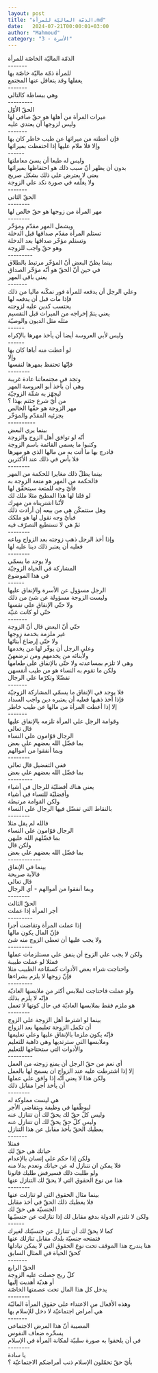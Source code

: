 ```yaml
---
layout: post
title: "الذمّة الماليّة للمرأة.md"
date:   2024-07-21T00:00:01+03:00
author: "Mahmoud"
category: "3 - الأسرة"
---
```

الذمّة الماليّة الخاصّة للمرأة\
\-\-\-\-\-\--\
للمرأة ذمّة ماليّة خاصّة بها\
يغفلها وقد يتغافل عنها المجتمع\
\-\-\-\-\-\--\
وهي ببساطة كالتالي\
\-\-\-\-\-\-\-\--\
الحقّ الأوّل\
ميراث المرأة من أهلها هو حقّ صافي لها\
وليس لزوجها أن يعتدي عليه\
\-\-\-\-\-\--\
فإن أعطته من ميراثها عن طيب خاطر كان بها\
وإلا فلا ملام عليها إذا احتفظت بميراثها\
\-\-\-\-\--\
وليس له طبعا أن يسئ معاملتها\
بدون أن يظهر أنّ سبب ذلك هو احتفاظها بميراثها\
يعني لا يعترض علي ذلك بشكل صريح\
ولا يغلّفه في صورة نكد علي الزوجة\
\-\-\-\-\-\--\
الحقّ الثاني\
\-\-\-\-\-\-\--\
مهر المرأة من زوجها هو حقّ خالص لها\
\-\-\-\-\-\-\--\
ويشمل المهر مقدّم ومؤخّر\
تستلم المرأة مقدّم صداقها قبل الدخلة\
وتستلم مؤخّر صداقها بعد الدخلة\
وهو حقّ واجب للزوجة\
\-\-\-\-\-\-\-\--\
بينما يظنّ البعض أنّ المؤخّر مرتبط بالطلاق\
في حين أنّ الحقّ هو أنّه مؤخّر الصداق\
يعني باقي المهر\
\-\-\-\-\-\--\
وعلي الرجل أن يدفعه للمرأة فور تمكّنه ماليا من
ذلك\
فإذا مات قبل أن يدفعه لها\
يحتسب كدين عليه لزوجته\
يعني يتمّ إخراجه من الميراث قبل التقسيم\
مثله مثل الديون والوصيّة\
\-\-\-\-\--\
وليس لأبي العروسة أيضا أن يأخذ مهرها بالإكراه\
\-\-\-\-\--\
لو أعطت منه أباها كان بها\
وإلا\
فإنّها تحتفظ بمهرها لنفسها\
\-\-\-\-\-\-\--\
وتجد في مجتمعاتنا عادة غريبة\
وهي أن يأخذ أبو العروسة المهر\
ليجهّز به شقّة الزوجيّة\
من أيّ شرع جئتم بهذا ؟\
مهر الزوجة هو حقّها الخالص\
بجزئيه المقدّم والمؤخّر\
\-\-\-\-\-\-\-\-\--\
بينما يري البعض\
أنّه لو توافق أهل الزوج والزوجة\
وكتبوا ما يسمى القائمة باسم الزوجة\
فادرج بها ما أتت به من مالها الذي هو مهرها\
فلا بأس في ذلك عند الأكثرين\
\-\-\-\-\-\-\--\
بينما يظلّ ذلك مغايرا للحكمة من المهر\
فالحكمة من المهر هو متعة الزوجة به\
فأيّ وجه للمتعة سيتحقّق لها\
لو قلنا لها هذا المطبخ مثلا ملك لك\
لأنّنا اشتريناه من مهرك\
وهل ستتمكّن هي من بيعه إن أرادت ذلك\
فبأيّ وجه نقول لها هو ملكك\
ثمّ هي لا تستطيع التصرّف فيه\
\-\-\-\-\-\-\--\
وإذا أخذ الرجل ذهب زوجته بعد الزواج وباعه\
فعليه أن يعتبر ذلك دينا عليه لها\
\-\-\-\-\-\-\--\
ولا يوجد ما يسمّي\
المشاركة في الحياة الزوجيّة\
في هذا الموضوع\
\-\-\-\-\--\
الرجل مسؤول عن الأسرة والإنفاق عليها\
وليست الزوجة مسؤولة عن شئ من ذلك\
ولا حتّي الإنفاق علي نفسها\
حتّي لو كانت غنيّة\
\-\-\-\-\-\--\
حتّي أنّ البعض قال أنّ الزوجة\
غير ملزمة بخدمة زوجها\
ولا حتّي إرضاع أبنائها\
وعلي الرجل أن يوفّر لها من يخدمها\
ولأبنائه من يخدمهم ومن ترضعهنّ\
وهي لا تلزم بمساعدته ولا حتّي بالإنفاق علي طعامها\
ولكن ما تقوم به النساء هو من طيب أنفسهن\
تفضّلا وتكرّما علي الرجال\
\-\-\-\-\-\--\
فلا يوجد في الإنفاق ما يسمّي المشاركة الزوجيّة\
فإذا أخذ ذهبها فعليه أن يعتبره دين واجب السداد\
إلا إذا أعطت المرأة من مالها عن طيب خاطر\
\-\-\-\-\-\--\
وقوامة الرجل علي المرأة تلزمه بالإنفاق عليها\
قال تعالي\
الرجال قوّامون علي النساء\
بما فضّل الله بعضهم علي بعض\
وبما أنفقوا من أموالهم\
\-\-\-\-\-\-\--\
ففي التفضيل قال تعالي\
بما فضّل الله بعضهم علي بعض\
\-\-\-\-\-\-\-\--\
يعني هناك أفضليّة للرجال في أشياء\
وأفضليّة للنساء في أشياء\
ولكن القوامة مرتبطة\
بالنقاط التي تفضّل فيها الرجال علي النساء\
\-\-\-\-\-\-\--\
فالله لم يقل مثلا\
الرجال قوّامون علي النساء\
بما فضّلهم الله عليهن\
ولكن قال\
بما فضّل الله بعضهم علي بعض\
\-\-\-\-\-\-\-\-\-\-\--\
بينما في الإنفاق\
فالآية صريحة\
قال تعالي\
وبما أنفقوا من أموالهم - أي الرجال\
\-\-\-\-\-\-\--\
الحقّ الثالث\
أجر المرأة إذا عملت\
\-\-\-\-\-\-\-\--\
إذا عملت المرأة وتقاضت أجرا\
فإنّ المال يكون مالها\
ولا يجب عليها أن تعطي الزوج منه شئ\
\-\-\-\-\-\-\-\--\
ولكن لا يجب علي الزوج أن ينفق علي مستلزمات عملها\
فمثلا لو عملت طبيبة\
واحتاجت شراء بعض الأدوات كسمّاعة الطبيب مثلا\
فإنّ زوجها لا يلزم بشراءها\
\-\-\-\-\-\-\-\--\
ولو عملت فاحتاجت لملابس أكثر من ملابسها العاديّة\
فإنّه لا يلزم بذلك\
هو ملزم فقط بملابسها العاديّة في حال كونها لا
تعمل\
\-\-\-\-\-\-\--\
بينما لو اشترط أهل الزوجة علي الزوج\
أن تكمل الزوجة تعليمها بعد الزواج\
فإنّه يكون ملزما بالإنفاق عليها وعلي تعليمها\
وملابسها التي سترتديها وهي ذاهبة للتعليم\
والأدوات التي ستحتاجها للتعليم\
\-\-\-\-\-\-\-\--\
أي نعم من حقّ الرجل أن يمنع زوجته من العمل\
إلا إذا اشترطت عليه عند الزواج ان يسمح لها
بالعمل\
ولكن هذا لا يعني أنّه إذا وافق علي عملها\
أن يأخذ أجرا مقابل ذلك\
\-\-\-\-\-\-\--\
هي ليست مملوكة له\
ليوظّفها في وظيفة ويتقاضي الأجر\
وليس كلّ حقّ لك يحقّ لك أن تتنازل عنه\
وليس كلّ حقّ يحقّ لك أن تتنازل عنه\
يعطيك الحقّ بأخذ مقابل عن هذا التنازل\
\-\-\-\-\-\--\
فمثلا\
حياتك هي حقّ لك\
ولكن إذا حكم علي إنسان بالإعدام\
فلا يمكن ان تتنازل له عن حياتك وتعدم بدلا منه\
ولو طلبت ذلك فسيرفض طلبك قانونا\
هذا من نوع الحقوق التي لا يحقّ لك التنازل عنها\
\-\-\-\-\-\-\--\
بينما مثال الحقوق التي لو تنازلت عنها\
فلا يعطيك ذلك الحقّ في أخذ مقابل\
الجنسيّة هي حقّ لك\
ولكن لا تلتزم الدولة بدفع مقابل لك إذا تنازلت عن
جنسيّـها\
\-\-\-\-\--\
كما لا يحقّ لك أن تتنازل عن جنسيّتك لغيرك\
فتمنحه جنسيّة بلدك مقابل تنازلك عنها\
هنا يندرج هذا الموقف تحت نوع الحقوق التي لا يمكن
تبادلها\
كحقّ الحياة في المثال السابق\
\-\-\-\-\-\--\
الحقّ الرابع\
كلّ ربح حصلت عليه الزوجة\
أو هديّة أهديت إليها\
يدخل كل هذا المال تحت عصمتها الخاصّة\
\-\-\-\-\-\-\--\
وهذه الأفعال من الاعتداء علي حقوق المرأة الماليّة\
هي أمراض اجتماعيّة لا دخل للإسلام بها\
\-\-\-\-\-\--\
المصيبة أنّ هذا المرض الاجتماعي\
يسخّره ضعاف النفوس\
في أن يلحقوا به صورة سلبيّة لمكانة المرأة في
الإسلام\
\-\-\-\-\-\-\--\
يا سادة\
بأيّ حقّ تحمّلون الإسلام ذنب أمراضكم الاجتماعيّة ؟
